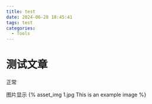 ```yaml
---
title: test
date: 2024-06-28 18:45:41
tags: test
categories:
  - Tools
---
```

# 测试文章

正常

图片显示
{% asset_img 1.jpg This is an example image %}
